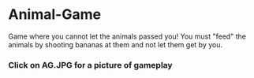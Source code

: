 # Animal-Game

Game where you cannot let the animals passed you! You must "feed" the animals by shooting bananas at them and not let them get by you.

### Click on AG.JPG for a picture of gameplay
